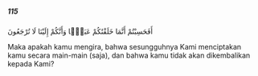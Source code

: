 ##### 115

<span class="ayah">أَفَحَسِبْتُمْ أَنَّمَا خَلَقْنَٰكُمْ عَبَثًۭا وَأَنَّكُمْ إِلَيْنَا لَا تُرْجَعُونَ</span>

<span class="ayah_translation">Maka apakah kamu mengira, bahwa sesungguhnya Kami menciptakan kamu secara main-main (saja), dan bahwa kamu tidak akan dikembalikan kepada Kami?</span>
